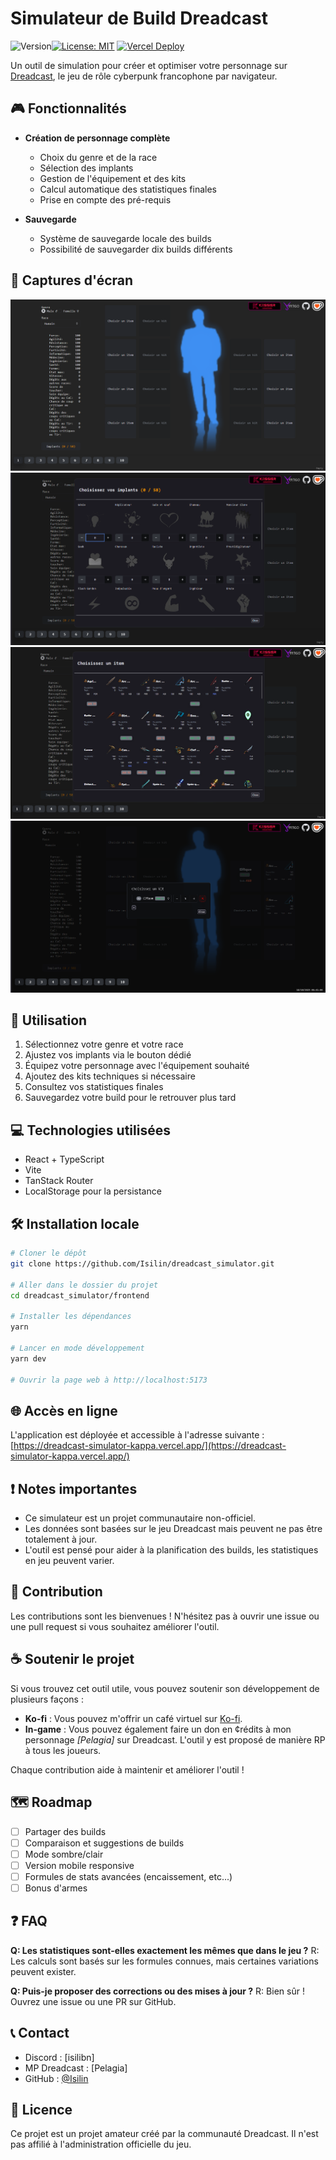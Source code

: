 # Simulateur de Build Dreadcast

![Version](https://img.shields.io/github/v/release/Isilin/dreadcast_simulator)[![License: MIT](https://img.shields.io/badge/License-MIT-yellow.svg)](https://opensource.org/licenses/MIT)
[![Vercel Deploy](https://deploy-badge.vercel.app/vercel/dreadcast-simulator-kappa)](https://dreadcast-simulator-kappa.vercel.app/)

Un outil de simulation pour créer et optimiser votre personnage sur [Dreadcast](https://dreadcast.net), le jeu de rôle cyberpunk francophone par navigateur.

## 🎮 Fonctionnalités

- **Création de personnage complète**

  - Choix du genre et de la race
  - Sélection des implants
  - Gestion de l'équipement et des kits
  - Calcul automatique des statistiques finales
  - Prise en compte des pré-requis

- **Sauvegarde**
  - Système de sauvegarde locale des builds
  - Possibilité de sauvegarder dix builds différents

## 📸 Captures d'écran

![Interface principale](screenshots/main.png)
![Gestion des implants](screenshots/implants.png)
![Choix des items](screenshots/items.png)
![Ajout de kits](screenshots/kits.png)

## 🚀 Utilisation

1. Sélectionnez votre genre et votre race
2. Ajustez vos implants via le bouton dédié
3. Équipez votre personnage avec l'équipement souhaité
4. Ajoutez des kits techniques si nécessaire
5. Consultez vos statistiques finales
6. Sauvegardez votre build pour le retrouver plus tard

## 💻 Technologies utilisées

- React + TypeScript
- Vite
- TanStack Router
- LocalStorage pour la persistance

## 🛠️ Installation locale

```bash
# Cloner le dépôt
git clone https://github.com/Isilin/dreadcast_simulator.git

# Aller dans le dossier du projet
cd dreadcast_simulator/frontend

# Installer les dépendances
yarn

# Lancer en mode développement
yarn dev

# Ouvrir la page web à http://localhost:5173
```

## 🌐 Accès en ligne

L'application est déployée et accessible à l'adresse suivante :  
[https://dreadcast-simulator-kappa.vercel.app/](https://dreadcast-simulator-kappa.vercel.app/)

## ❗ Notes importantes

- Ce simulateur est un projet communautaire non-officiel.
- Les données sont basées sur le jeu Dreadcast mais peuvent ne pas être totalement à jour.
- L'outil est pensé pour aider à la planification des builds, les statistiques en jeu peuvent varier.

## 🤝 Contribution

Les contributions sont les bienvenues ! N'hésitez pas à ouvrir une issue ou une pull request si vous souhaitez améliorer l'outil.

## ☕ Soutenir le projet

Si vous trouvez cet outil utile, vous pouvez soutenir son développement de plusieurs façons :

- **Ko-fi** : Vous pouvez m'offrir un café virtuel sur [Ko-fi](https://ko-fi.com/isilin).
- **In-game** : Vous pouvez également faire un don en ¢rédits à mon personnage _[Pelagia]_ sur Dreadcast. L'outil y est proposé de manière RP à tous les joueurs.

Chaque contribution aide à maintenir et améliorer l'outil !

## 🗺️ Roadmap

- [ ] Partager des builds
- [ ] Comparaison et suggestions de builds
- [ ] Mode sombre/clair
- [ ] Version mobile responsive
- [ ] Formules de stats avancées (encaissement, etc...)
- [ ] Bonus d'armes

## ❓ FAQ

**Q: Les statistiques sont-elles exactement les mêmes que dans le jeu ?**
R: Les calculs sont basés sur les formules connues, mais certaines variations peuvent exister.

**Q: Puis-je proposer des corrections ou des mises à jour ?**
R: Bien sûr ! Ouvrez une issue ou une PR sur GitHub.

## 📞 Contact

- Discord : [isilibn]
- MP Dreadcast : [Pelagia]
- GitHub : [@Isilin](https://github.com/Isilin)

## 📝 Licence

Ce projet est un projet amateur créé par la communauté Dreadcast. Il n'est pas affilié à l'administration officielle du jeu.
